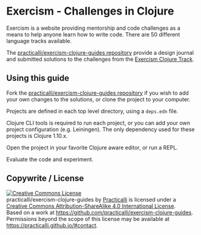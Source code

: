 # Exercism - Challenges in Clojure

Exercism is a website providing mentorship and code challenges as a means to help anyone learn how to write code.  There are 50 different language tracks available.

The [practicalli/exercism-clojure-guides repository](https://github.com/practicalli/exercism-clojure-guides) provide a design journal and submitted solutions to the challenges from the [Exercism Clojure Track](https://exercism.io/my/tracks/clojure).

## Using this guide
Fork the [practicalli/exercism-clojure-guides repository](https://github.com/practicalli/exercism-clojure-guides) if you wish to add your own changes to the solutions, or clone the project to your computer.

Projects are defined in each top level directory, using a `deps.edn` file.

Clojure CLI tools is required to run each project, or you can add your own project configuration (e.g. Leiningen).  The only dependency used for these projects is Clojure 1.10.x.

Open the project in your favorite Clojure aware editor, or run a REPL.

Evaluate the code and experiment.

## Copywrite / License

<a rel="license" href="http://creativecommons.org/licenses/by-sa/4.0/"><img alt="Creative Commons License" style="border-width:0" src="https://i.creativecommons.org/l/by-sa/4.0/88x31.png" /></a><br /><span xmlns:dct="http://purl.org/dc/terms/" property="dct:title">practicalli/exercism-clojure-guides</span> by <a xmlns:cc="http://creativecommons.org/ns#" href="https://practicalli.github.io/" property="cc:attributionName" rel="cc:attributionURL">Practicalli</a> is licensed under a <a rel="license" href="http://creativecommons.org/licenses/by-sa/4.0/">Creative Commons Attribution-ShareAlike 4.0 International License</a>.<br />Based on a work at <a xmlns:dct="http://purl.org/dc/terms/" href="https://github.com/practicalli/exercism-clojure-guides" rel="dct:source">https://github.com/practicalli/exercism-clojure-guides</a>.<br />Permissions beyond the scope of this license may be available at <a xmlns:cc="http://creativecommons.org/ns#" href="https://practicalli.github.io/#contact" rel="cc:morePermissions">https://practicalli.github.io/#contact</a>.
